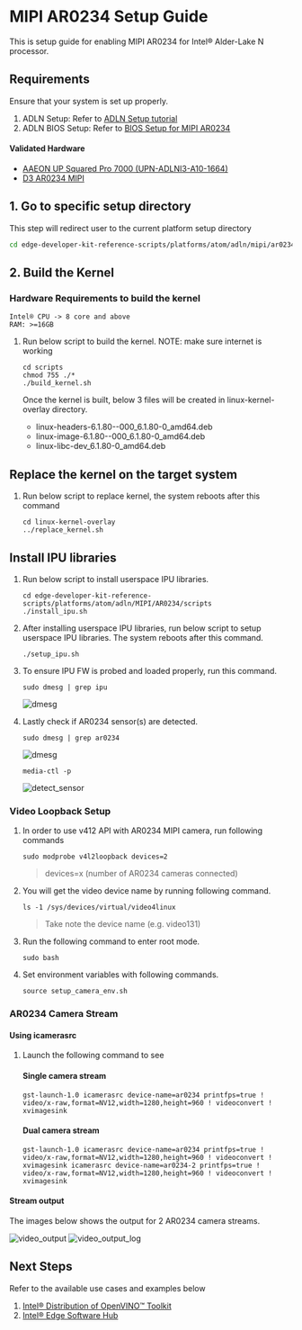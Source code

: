 # MIPI AR0234 Setup Guide

This is setup guide for enabling MIPI AR0234 for Intel® Alder-Lake N processor.

## Requirements

Ensure that your system is set up properly. 
1. ADLN Setup: Refer to [ADLN Setup tutorial](../../README.md)
2. ADLN BIOS Setup: Refer to [BIOS Setup for MIPI AR0234](./BIOS_README.md)

#### Validated Hardware
- [AAEON UP Squared Pro 7000 (UPN-ADLNI3-A10-1664)](https://www.aaeon.com/en/p/up-board-up-squared-pro-7000)
- [D3 AR0234 MIPI](https://www.d3engineering.com/product/ar0234-medium-fov-samtec-mipi-unsealed/)

## 1. Go to specific setup directory

This step will redirect user to the current platform setup directory

```bash
cd edge-developer-kit-reference-scripts/platforms/atom/adln/mipi/ar0234
```

## 2. Build the Kernel
### Hardware Requirements to build the kernel

    Intel® CPU -> 8 core and above
    RAM: >=16GB

1. Run below script to build the kernel.
   NOTE: make sure internet is working

   ```
   cd scripts
   chmod 755 ./*
   ./build_kernel.sh
   ```
   Once the kernel is built, below 3 files will be created in linux-kernel-overlay directory.
    - linux-headers-6.1.80--000_6.1.80-0_amd64.deb
    - linux-image-6.1.80--000_6.1.80-0_amd64.deb
    - linux-libc-dev_6.1.80-0_amd64.deb
   
## Replace the kernel on the target system 
1. Run below script to replace kernel, the system reboots after this command
   ```
   cd linux-kernel-overlay
   ../replace_kernel.sh
   ```

## Install IPU libraries
1. Run below script to install userspace IPU libraries. 
   ```
   cd edge-developer-kit-reference-scripts/platforms/atom/adln/MIPI/AR0234/scripts
   ./install_ipu.sh
   ```

2. After installing userspace IPU libraries, run below script to setup userspace IPU libraries. The system reboots after this command.
   ```
   ./setup_ipu.sh
   ```

3. To ensure IPU FW is probed and loaded properly, run this command.
   ```
   sudo dmesg | grep ipu
   ```
   ![dmesg](./images/new-dmesg_ipu.png)

4. Lastly check if AR0234 sensor(s) are detected.
   ```
   sudo dmesg | grep ar0234
   ```
   ![dmesg](./images/new-dmesg_ar0234.png)
   ```
   media-ctl -p
   ```
   ![detect_sensor](./images/new-media-ctl.png)

### Video Loopback Setup
1. In order to use v412 API with AR0234 MIPI camera, run following commands
   ```
   sudo modprobe v4l2loopback devices=2
   ```
   > devices=x (number of AR0234 cameras connected)

2. You will get the video device name by running following command.
   ```
   ls -1 /sys/devices/virtual/video4linux
   ```
   > Take note the device name (e.g. video131)

3. Run the following command to enter root mode.
   ```
   sudo bash
   ```

3. Set environment variables with following commands.
   ```
   source setup_camera_env.sh
   ```

### AR0234 Camera Stream

#### Using icamerasrc
1. Launch the following command to see 
      #### Single camera stream
      ```
      gst-launch-1.0 icamerasrc device-name=ar0234 printfps=true ! video/x-raw,format=NV12,width=1280,height=960 ! videoconvert ! xvimagesink
      ```

      #### Dual camera stream
      ```
      gst-launch-1.0 icamerasrc device-name=ar0234 printfps=true ! video/x-raw,format=NV12,width=1280,height=960 ! videoconvert ! xvimagesink icamerasrc device-name=ar0234-2 printfps=true ! video/x-raw,format=NV12,width=1280,height=960 ! videoconvert ! xvimagesink
      ```

#### Stream output
The images below shows the output for 2 AR0234 camera streams.

![video_output](./images/output-video.png)
![video_output_log](./images/output-log.png)

## Next Steps

Refer to the available use cases and examples below

1. [Intel® Distribution of OpenVINO™ Toolkit](../../../usecases/openvino/README.md)
2. [Intel® Edge Software Hub](https://www.intel.com/content/www/us/en/developer/topic-technology/edge-5g/edge-solutions/overview.html) 

